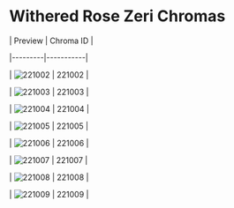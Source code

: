 # Withered Rose Zeri Chromas


| Preview | Chroma ID |

|---------|-----------|

| ![221002](https://raw.communitydragon.org/latest/plugins/rcp-be-lol-game-data/global/default/v1/champion-chroma-images/221/221002.png) | 221002 |

| ![221003](https://raw.communitydragon.org/latest/plugins/rcp-be-lol-game-data/global/default/v1/champion-chroma-images/221/221003.png) | 221003 |

| ![221004](https://raw.communitydragon.org/latest/plugins/rcp-be-lol-game-data/global/default/v1/champion-chroma-images/221/221004.png) | 221004 |

| ![221005](https://raw.communitydragon.org/latest/plugins/rcp-be-lol-game-data/global/default/v1/champion-chroma-images/221/221005.png) | 221005 |

| ![221006](https://raw.communitydragon.org/latest/plugins/rcp-be-lol-game-data/global/default/v1/champion-chroma-images/221/221006.png) | 221006 |

| ![221007](https://raw.communitydragon.org/latest/plugins/rcp-be-lol-game-data/global/default/v1/champion-chroma-images/221/221007.png) | 221007 |

| ![221008](https://raw.communitydragon.org/latest/plugins/rcp-be-lol-game-data/global/default/v1/champion-chroma-images/221/221008.png) | 221008 |

| ![221009](https://raw.communitydragon.org/latest/plugins/rcp-be-lol-game-data/global/default/v1/champion-chroma-images/221/221009.png) | 221009 |